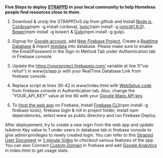 <B>Five Steps to deploy <a href = "https://strappd.org">STRAPPD</a> in your local community to help Homeless people find resources close to them.</B>

1. Download & unzip the STRAPPDv5.zip from github and Install <a href = "https://nodejs.org/en/download/"> Node.js</a>, <a href = "https://cordova.apache.org/">Cordova</a>(npm -g install cordova), <a href = "https://ionicframework.com/getting-started">Ionic</a>(npm install -g ionic@1.6.0), <a href = "https://bower.io/">Bower</a>(npm install -g bower) & <a href = "https://gulpjs.com/">Gulp</a>(npm install -g gulp). 

2. Signup for <a href="https://accounts.google.com/signup">Google account</a>, add <a href="https://console.firebase.google.com">New Firebase Project</a>, Create a <a href="https://firebase.google.com/docs/database/">Realtime Database</a> & Import <a href="">testdata</a> into database. Please make sure to enable the Email/Password in the Sign-in Method Tab under Authentication tab in Firebase console.

3. Update the https://yourproject.firebaseio.com/ variable at line 1(“var refurl”) in www/js/app.js with your RealTime Database Link from firebase console.

4. Replace script at lines 30-42 in www/index.html with <a href="https://firebase.google.com/docs/web/setup">WebSetup code</a> from firebase console in Authentication tab. Also, change the “YOUR_API_KEY” value at line 90 with your <a href="https://developers.google.com/maps/documentation/javascript/get-api-key">Google Maps API key</a>. 

5. To <a href="https://firebase.google.com/docs/hosting/">Host the web app</a> on Firebase, Install <a href="https://firebase.google.com/docs/cli/">Firebase CLI</a>(npm install -g firebase tools), firebase login & init in project folder, install npm dependencies, select www as public directory and run Firebase Deploy. 


After deployement, try to create a new login from the web app and update IsAdmin Key value to 1 under users in database tab in firebase console to give admin privileges to newly created login. You can refer to this <a href="https://drive.google.com/file/d/1-ubNllqBfgV0OeXO5iYAKOHCPDPTL-0S/view">Strappd User Document</a> or <a href="https://www.youtube.com/watch?v=3sI93VJ-g0M">1-minute Video</a> to checkout various features of the app. You can also Connect <a href="https://firebase.google.com/docs/hosting/custom-domain">Custom Domain</a> in firebase and add <a href="https://analytics.google.com/analytics/web">Google Analytics</a> in index.html to get usage stats. 
